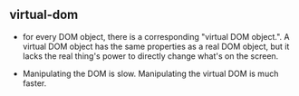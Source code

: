 ##  virtual-dom

- for every DOM object, there is a corresponding "virtual DOM object.". A virtual DOM object has the same properties as a real DOM object, but it lacks the real thing's power to directly change what's on the screen.

- Manipulating the DOM is slow. Manipulating the virtual DOM is much faster.
